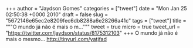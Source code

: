 
+++
author = "Jaydson Gomes"
categories = ["tweet"]
date = "Mon Jan 25 02:50:38 +0000 2010"
draft = false
slug = "5672146e65ec2e8209fec6db8288a6e28266a41c"
tags = ["tweet"]
title = """O mundo já não é mais o m..."""
tweet = true
micro = true
tweet_url = "https://twitter.com/jaydson/status/8175312103"
+++
O mundo já não é mais o mesmo... http://tinyurl.com/yatjfad
